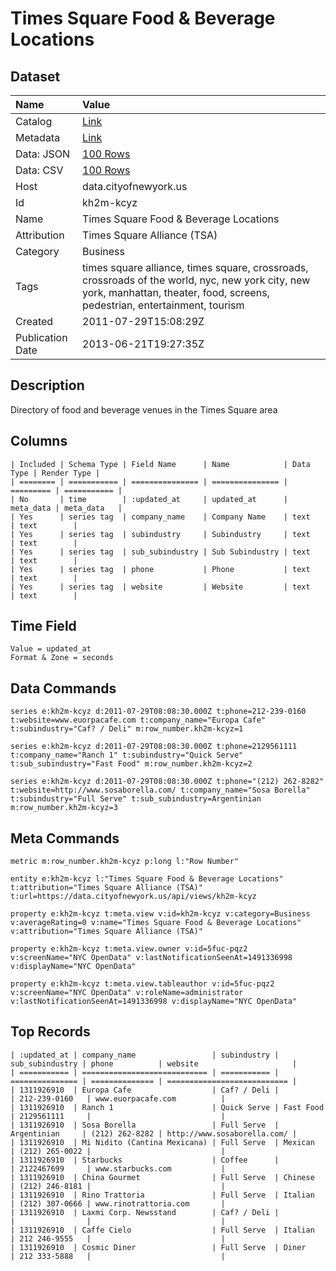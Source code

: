 # Times Square Food & Beverage Locations

## Dataset

| Name | Value |
| :--- | :---- |
| Catalog | [Link](https://catalog.data.gov/dataset/times-square-food-beverage-locations-4a5ee) |
| Metadata | [Link](https://data.cityofnewyork.us/api/views/kh2m-kcyz) |
| Data: JSON | [100 Rows](https://data.cityofnewyork.us/api/views/kh2m-kcyz/rows.json?max_rows=100) |
| Data: CSV | [100 Rows](https://data.cityofnewyork.us/api/views/kh2m-kcyz/rows.csv?max_rows=100) |
| Host | data.cityofnewyork.us |
| Id | kh2m-kcyz |
| Name | Times Square Food & Beverage Locations |
| Attribution | Times Square Alliance (TSA) |
| Category | Business |
| Tags | times square alliance, times square, crossroads, crossroads of the world, nyc, new york city, new york, manhattan, theater, food, screens, pedestrian, entertainment, tourism |
| Created | 2011-07-29T15:08:29Z |
| Publication Date | 2013-06-21T19:27:35Z |

## Description

Directory of food and beverage venues in the Times Square area

## Columns

```ls
| Included | Schema Type | Field Name      | Name            | Data Type | Render Type |
| ======== | =========== | =============== | =============== | ========= | =========== |
| No       | time        | :updated_at     | updated_at      | meta_data | meta_data   |
| Yes      | series tag  | company_name    | Company Name    | text      | text        |
| Yes      | series tag  | subindustry     | Subindustry     | text      | text        |
| Yes      | series tag  | sub_subindustry | Sub Subindustry | text      | text        |
| Yes      | series tag  | phone           | Phone           | text      | text        |
| Yes      | series tag  | website         | Website         | text      | text        |
```

## Time Field

```ls
Value = updated_at
Format & Zone = seconds
```

## Data Commands

```ls
series e:kh2m-kcyz d:2011-07-29T08:08:30.000Z t:phone=212-239-0160 t:website=www.euorpacafe.com t:company_name="Europa Cafe" t:subindustry="Caf? / Deli" m:row_number.kh2m-kcyz=1

series e:kh2m-kcyz d:2011-07-29T08:08:30.000Z t:phone=2129561111 t:company_name="Ranch 1" t:subindustry="Quick Serve" t:sub_subindustry="Fast Food" m:row_number.kh2m-kcyz=2

series e:kh2m-kcyz d:2011-07-29T08:08:30.000Z t:phone="(212) 262-8282" t:website=http://www.sosaborella.com/ t:company_name="Sosa Borella" t:subindustry="Full Serve" t:sub_subindustry=Argentinian m:row_number.kh2m-kcyz=3
```

## Meta Commands

```ls
metric m:row_number.kh2m-kcyz p:long l:"Row Number"

entity e:kh2m-kcyz l:"Times Square Food & Beverage Locations" t:attribution="Times Square Alliance (TSA)" t:url=https://data.cityofnewyork.us/api/views/kh2m-kcyz

property e:kh2m-kcyz t:meta.view v:id=kh2m-kcyz v:category=Business v:averageRating=0 v:name="Times Square Food & Beverage Locations" v:attribution="Times Square Alliance (TSA)"

property e:kh2m-kcyz t:meta.view.owner v:id=5fuc-pqz2 v:screenName="NYC OpenData" v:lastNotificationSeenAt=1491336998 v:displayName="NYC OpenData"

property e:kh2m-kcyz t:meta.view.tableauthor v:id=5fuc-pqz2 v:screenName="NYC OpenData" v:roleName=administrator v:lastNotificationSeenAt=1491336998 v:displayName="NYC OpenData"
```

## Top Records

```ls
| :updated_at | company_name                 | subindustry | sub_subindustry | phone          | website                     | 
| =========== | ============================ | =========== | =============== | ============== | =========================== | 
| 1311926910  | Europa Cafe                  | Caf? / Deli |                 | 212-239-0160   | www.euorpacafe.com          | 
| 1311926910  | Ranch 1                      | Quick Serve | Fast Food       | 2129561111     |                             | 
| 1311926910  | Sosa Borella                 | Full Serve  | Argentinian     | (212) 262-8282 | http://www.sosaborella.com/ | 
| 1311926910  | Mi Nidito (Cantina Mexicana) | Full Serve  | Mexican         | (212) 265-0022 |                             | 
| 1311926910  | Starbucks                    | Coffee      |                 | 2122467699     | www.starbucks.com           | 
| 1311926910  | China Gourmet                | Full Serve  | Chinese         | (212) 246-8181 |                             | 
| 1311926910  | Rino Trattoria               | Full Serve  | Italian         | (212) 307-0666 | www.rinotrattoria.com       | 
| 1311926910  | Laxmi Corp. Newsstand        | Caf? / Deli |                 |                |                             | 
| 1311926910  | Caffe Cielo                  | Full Serve  | Italian         | 212 246-9555   |                             | 
| 1311926910  | Cosmic Diner                 | Full Serve  | Diner           | 212 333-5888   |                             | 
```